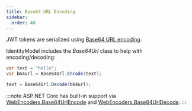 ```yaml
---
title: Base64 URL Encoding
sidebar:
  order: 40
---
```



JWT tokens are serialized using [Base64 URL
encoding](https://tools.ietf.org/html/rfc4648#section-5).

IdentityModel includes the *Base64Url* class to help with
encoding/decoding:

```csharp
var text = "hello";
var b64url = Base64Url.Encode(text);

text = Base64Url.Decode(b64url);
```

:::note
ASP.NET Core has built-in support via
[WebEncoders.Base64UrlEncode](https://docs.microsoft.com/en-us/dotnet/api/microsoft.aspnetcore.webutilities.webencoders.base64urlencode)
and
[WebEncoders.Base64UrlDecode](https://docs.microsoft.com/en-us/dotnet/api/microsoft.aspnetcore.webutilities.webencoders.base64urldecode).
:::
